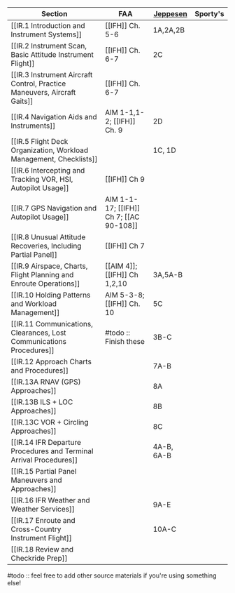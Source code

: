    | Section                                                                  | FAA                                     | [Jeppesen](https://shop.jeppesen.com/All-Products/Training/Training-Type/E-Books/Instrument-Commercial-E-book/p/10277281)   | Sporty's |
   | ------------------------------------------------------------------------ | --------------------------------------- | ---------- | -------- |
   | [[IR.1 Introduction and Instrument Systems]]                             | [[IFH]] Ch. 5-6                         | 1A,2A,2B   |          |
   | [[IR.2 Instrument Scan, Basic Attitude Instrument Flight]]               | [[IFH]] Ch. 6-7                         | 2C         |          |
   | [[IR.3 Instrument Aircraft Control, Practice Maneuvers, Aircraft Gaits]] | [[IFH]] Ch. 6-7                         |            |          |
   | [[IR.4 Navigation Aids and Instruments]]                                 | AIM 1-1,1-2; [[IFH]] Ch. 9              | 2D         |          |
   | [[IR.5 Flight Deck Organization, Workload Management, Checklists]]       |                                         | 1C, 1D     |          |
   | [[IR.6 Intercepting and Tracking VOR, HSI, Autopilot Usage]]             | [[IFH]] Ch 9                            |            |          |
   | [[IR.7 GPS Navigation and Autopilot Usage]]                              | AIM 1-1-17; [[IFH]] Ch 7; [[AC 90-108]] |            |          |
   | [[IR.8 Unusual Attitude Recoveries, Including Partial Panel]]            | [[IFH]] Ch 7                            |            |          |
   | [[IR.9 Airspace, Charts, Flight Planning and Enroute Operations]]        | [[AIM 4]]; [[IFH]] Ch 1,2,10            | 3A,5A-B    |          |
   | [[IR.10 Holding Patterns and Workload Management]]                       | AIM 5-3-8; [[IFH]] Ch. 10               | 5C         |          |
   | [[IR.11 Communications, Clearances, Lost Communications Procedures]]     | #todo :: Finish these                   | 3B-C       |          |
   | [[IR.12 Approach Charts and Procedures]]                                 |                                         | 7A-B       |          |
   | [[IR.13A RNAV (GPS) Approaches]]                                         |                                         | 8A         |          |
   | [[IR.13B ILS + LOC Approaches]]                                                |                                         | 8B         |          |
   | [[IR.13C VOR + Circling Approaches]]                                                |                                         | 8C         |          |
   | [[IR.14 IFR Departure Procedures and Terminal Arrival Procedures]]       |                                         | 4A-B, 6A-B |          |
   | [[IR.15 Partial Panel Maneuvers and Approaches]]                         |                                         |            |          |
   | [[IR.16 IFR Weather and Weather Services]]                               |                                         | 9A-E       |          |
   | [[IR.17 Enroute and Cross-Country Instrument Flight]]                    |                                         | 10A-C      |          |
   | [[IR.18 Review and Checkride Prep]]                                      |                                         |            |          |

#todo :: feel free to add other source materials if you're using something else!